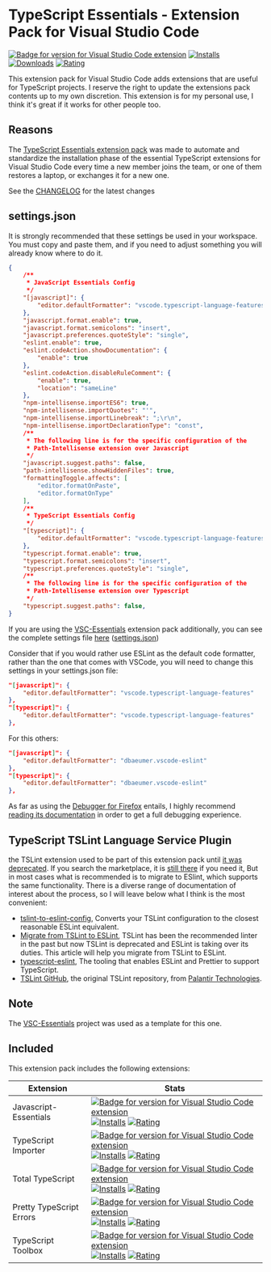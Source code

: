 # TypeScript Essentials - Extension Pack for Visual Studio Code

[![Badge for version for Visual Studio Code extension](https://flat.badgen.net/vs-marketplace/v/Gydunhn.typescript-essentials?color=blue)](https://marketplace.visualstudio.com/items?itemName=Gydunhn.typescript-essentials) [![Installs](https://flat.badgen.net/vs-marketplace/i/Gydunhn.typescript-essentials?color=blue)](https://marketplace.visualstudio.com/items?itemName=Gydunhn.typescript-essentials) [![Downloads](https://flat.badgen.net/vs-marketplace/d/Gydunhn.typescript-essentials?color=blue)](https://marketplace.visualstudio.com/items?itemName=Gydunhn.typescript-essentials) [![Rating](https://flat.badgen.net/vs-marketplace/rating/Gydunhn.typescript-essentials?color=blue)](https://marketplace.visualstudio.com/items?itemName=Gydunhn.typescript-essentials)

This extension pack for Visual Studio Code adds extensions that are useful for TypeScript projects. I reserve the right to update the extensions pack contents up to my own discretion. This extension is for my personal use, I think it's great if it works for other people too.

## Reasons

The [TypeScript Essentials extension pack] was made to automate and standardize the installation phase of the essential TypeScript extensions for Visual Studio Code every time a new member joins the team, or one of them restores a laptop, or exchanges it for a new one.

See the [CHANGELOG](CHANGELOG.md) for the latest changes

## **settings.json**

It is strongly recommended that these settings be used in your workspace. You must copy and paste them, and if you need to adjust something you will already know where to do it.

``` json
{
    /**
     * JavaScript Essentials Config
     */
	"[javascript]": {
		"editor.defaultFormatter": "vscode.typescript-language-features"
	},
	"javascript.format.enable": true,
	"javascript.format.semicolons": "insert",
	"javascript.preferences.quoteStyle": "single",
	"eslint.enable": true,
	"eslint.codeAction.showDocumentation": {
		"enable": true
	},
	"eslint.codeAction.disableRuleComment": {
		"enable": true,
		"location": "sameLine"
	},
	"npm-intellisense.importES6": true,
	"npm-intellisense.importQuotes": "'",
	"npm-intellisense.importLinebreak": ";\r\n",
	"npm-intellisense.importDeclarationType": "const",
	/**
     * The following line is for the specific configuration of the 
     * Path-Intellisense extension over Javascript
     */
	"javascript.suggest.paths": false,
	"path-intellisense.showHiddenFiles": true,
	"formattingToggle.affects": [
		"editor.formatOnPaste",
		"editor.formatOnType"
	],
	/**
     * TypeScript Essentials Config
     */
	"[typescript]": {
		"editor.defaultFormatter": "vscode.typescript-language-features"
	},
	"typescript.format.enable": true,
	"typescript.format.semicolons": "insert",
	"typescript.preferences.quoteStyle": "single",
	/**
     * The following line is for the specific configuration of the 
     * Path-Intellisense extension over Typescript
     */
	"typescript.suggest.paths": false,
}
```

If you are using the [VSC-Essentials] extension pack additionally, you can see the complete settings file [here] ([settings.json])

Consider that if you would rather use ESLint as the default code formatter, rather than the one that comes with VSCode, you will need to change this settings in your settings.json file:

``` json
"[javascript]": {
    "editor.defaultFormatter": "vscode.typescript-language-features"
},
"[typescript]": {
    "editor.defaultFormatter": "vscode.typescript-language-features"
},
```

For this others:

``` json
"[javascript]": {
    "editor.defaultFormatter": "dbaeumer.vscode-eslint"
},
"[typescript]": {
    "editor.defaultFormatter": "dbaeumer.vscode-eslint"
},
```

As far as using the [Debugger for Firefox] entails, I highly recommend [reading its documentation] in order to get a full debugging experience.

## TypeScript TSLint Language Service Plugin

the TSLint extension used to be part of this extension pack until [it was deprecated]. If you search the marketplace, it is [still there] if you need it, But in most cases what is recommended is to migrate to ESlint, which supports the same functionality. There is a diverse range of documentation of interest about the process, so I will leave below what I think is the most convenient:

* [tslint-to-eslint-config], Converts your TSLint configuration to the closest reasonable ESLint equivalent.
* [Migrate from TSLint to ESLint], TSLint has been the recommended linter in the past but now TSLint is deprecated and ESLint is taking over its duties. This article will help you migrate from TSLint to ESLint.
* [typescript-eslint], The tooling that enables ESLint and Prettier to support TypeScript.
* [TSLint GitHub], the original TSLint repository, from [Palantir Technologies].

## Note

The [VSC-Essentials] project was used as a template for this one.

## Included

This extension pack includes the following extensions:

| Extension                | Stats                                                                                                                                                                                                                                                                                                                                                                                                                                                                                                                                                                                                                                              |
| ------------------------ | -------------------------------------------------------------------------------------------------------------------------------------------------------------------------------------------------------------------------------------------------------------------------------------------------------------------------------------------------------------------------------------------------------------------------------------------------------------------------------------------------------------------------------------------------------------------------------------------------------------------------------------------------- |
| Javascript-Essentials    | [![Badge for version for Visual Studio Code extension](https://flat.badgen.net/vs-marketplace/v/Gydunhn.javascript-essentials?color=blue)](https://marketplace.visualstudio.com/items?itemName=Gydunhn.javascript-essentials) [![Installs](https://flat.badgen.net/vs-marketplace/i/Gydunhn.javascript-essentials?color=blue)](https://marketplace.visualstudio.com/items?itemName=Gydunhn.javascript-essentials) [![Rating](https://flat.badgen.net/vs-marketplace/rating/Gydunhn.javascript-essentials?color=blue)](https://marketplace.visualstudio.com/items?itemName=Gydunhn.javascript-essentials)                                           |
| TypeScript Importer      | [![Badge for version for Visual Studio Code extension](https://flat.badgen.net/vs-marketplace/v/pmneo.tsimporter?color=blue)](https://marketplace.visualstudio.com/items?itemName=pmneo.tsimporter) [![Installs](https://flat.badgen.net/vs-marketplace/i/pmneo.tsimporter?color=blue)](https://marketplace.visualstudio.com/items?itemName=pmneo.tsimporter) [![Rating](https://flat.badgen.net/vs-marketplace/rating/pmneo.tsimporter?color=blue)](https://marketplace.visualstudio.com/items?itemName=pmneo.tsimporter)                                                                                                                         |
| Total TypeScript         | [![Badge for version for Visual Studio Code extension](https://flat.badgen.net/vs-marketplace/v/mattpocock.ts-error-translator?color=blue)](https://marketplace.visualstudio.com/items?itemName=mattpocock.ts-error-translator) [![Installs](https://flat.badgen.net/vs-marketplace/i/mattpocock.ts-error-translator?color=blue)](https://marketplace.visualstudio.com/items?itemName=mattpocock.ts-error-translator) [![Rating](https://flat.badgen.net/vs-marketplace/rating/mattpocock.ts-error-translator?color=blue)](https://marketplace.visualstudio.com/items?itemName=mattpocock.ts-error-translator)                                     |
| Pretty TypeScript Errors | [![Badge for version for Visual Studio Code extension](https://flat.badgen.net/vs-marketplace/v/yoavbls.pretty-ts-errors?color=blue)](https://marketplace.visualstudio.com/items?itemName=yoavbls.pretty-ts-errors) [![Installs](https://flat.badgen.net/vs-marketplace/i/yoavbls.pretty-ts-errors?color=blue)](https://marketplace.visualstudio.com/items?itemName=yoavbls.pretty-ts-errors) [![Rating](https://flat.badgen.net/vs-marketplace/rating/yoavbls.pretty-ts-errors?color=blue)](https://marketplace.visualstudio.com/items?itemName=yoavbls.pretty-ts-errors)                                                                         |
| TypeScript Toolbox       | [![Badge for version for Visual Studio Code extension](https://flat.badgen.net/vs-marketplace/v/DSKWRK.vscode-generate-getter-setter?color=blue)](https://marketplace.visualstudio.com/items?itemName=DSKWRK.vscode-generate-getter-setter) [![Installs](https://flat.badgen.net/vs-marketplace/i/DSKWRK.vscode-generate-getter-setter?color=blue)](https://marketplace.visualstudio.com/items?itemName=DSKWRK.vscode-generate-getter-setter) [![Rating](https://flat.badgen.net/vs-marketplace/rating/DSKWRK.vscode-generate-getter-setter?color=blue)](https://marketplace.visualstudio.com/items?itemName=DSKWRK.vscode-generate-getter-setter) |

[VSC-Essentials]: https://github.com/Gydunhn/VSC-Essentials
[TypeScript Essentials extension pack]: https://marketplace.visualstudio.com/items?itemName=Gydunhn.typescript-essentials
[it was deprecated]: https://blog.palantir.com/tslint-in-2019-1a144c2317a9
[still there]: https://marketplace.visualstudio.com/items?itemName=ms-vscode.vscode-typescript-tslint-plugin
[tslint-to-eslint-config]: https://github.com/typescript-eslint/tslint-to-eslint-config
[Migrate from TSLint to ESLint]: https://code.visualstudio.com/api/advanced-topics/tslint-eslint-migration
[typescript-eslint]: https://typescript-eslint.io/
[TSLint GitHub]: https://github.com/palantir/tslint
[Palantir Technologies]: https://github.com/palantir
[here]: /.vscode/settings.json
[settings.json]: /.vscode/settings.json
[Debugger for Firefox]: https://marketplace.visualstudio.com/items?itemName=firefox-devtools.vscode-firefox-debug
[reading its documentation]: https://github.com/firefox-devtools/vscode-firefox-debug
